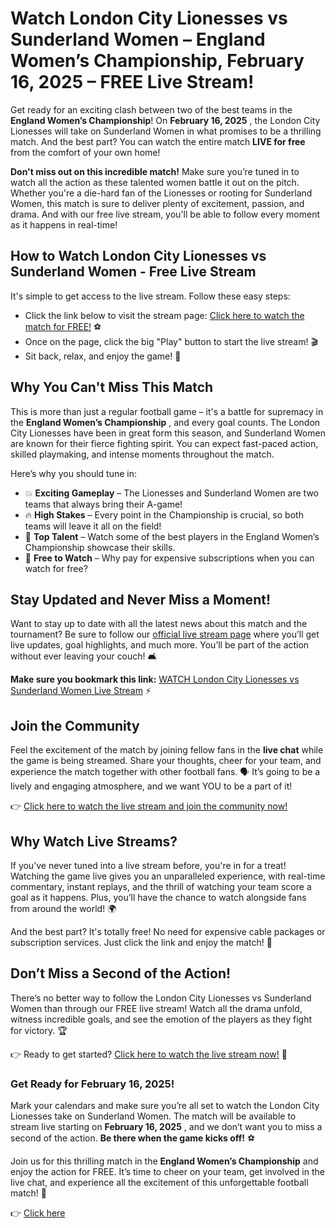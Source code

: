 # Watch London City Lionesses vs Sunderland Women – England Women’s Championship, February 16, 2025 – FREE Live Stream!

Get ready for an exciting clash between two of the best teams in the **England Women’s Championship**! On **February 16, 2025** , the London City Lionesses will take on Sunderland Women in what promises to be a thrilling match. And the best part? You can watch the entire match **LIVE for free** from the comfort of your own home!

**Don't miss out on this incredible match!** Make sure you’re tuned in to watch all the action as these talented women battle it out on the pitch. Whether you're a die-hard fan of the Lionesses or rooting for Sunderland Women, this match is sure to deliver plenty of excitement, passion, and drama. And with our free live stream, you'll be able to follow every moment as it happens in real-time!

## How to Watch London City Lionesses vs Sunderland Women - Free Live Stream

It's simple to get access to the live stream. Follow these easy steps:

- Click the link below to visit the stream page: [Click here to watch the match for FREE!](https://tinyurl.com/livestreamfreeo?st=London+City+Lionesses+vs+Sunderland+Wome&si=ghc) ⚽️
- Once on the page, click the big "Play" button to start the live stream! 🎬
- Sit back, relax, and enjoy the game! 🙌

## Why You Can't Miss This Match

This is more than just a regular football game – it's a battle for supremacy in the **England Women’s Championship** , and every goal counts. The London City Lionesses have been in great form this season, and Sunderland Women are known for their fierce fighting spirit. You can expect fast-paced action, skilled playmaking, and intense moments throughout the match.

Here’s why you should tune in:

- 💥 **Exciting Gameplay** – The Lionesses and Sunderland Women are two teams that always bring their A-game!
- 🔥 **High Stakes** – Every point in the Championship is crucial, so both teams will leave it all on the field!
- 🌟 **Top Talent** – Watch some of the best players in the England Women’s Championship showcase their skills.
- 🎉 **Free to Watch** – Why pay for expensive subscriptions when you can watch for free?

## Stay Updated and Never Miss a Moment!

Want to stay up to date with all the latest news about this match and the tournament? Be sure to follow our [official live stream page](https://tinyurl.com/livestreamfreeo?st=London+City+Lionesses+vs+Sunderland+Wome&si=ghc) where you’ll get live updates, goal highlights, and much more. You’ll be part of the action without ever leaving your couch! 🛋️

**Make sure you bookmark this link:** [WATCH London City Lionesses vs Sunderland Women Live Stream](https://tinyurl.com/livestreamfreeo?st=London+City+Lionesses+vs+Sunderland+Wome&si=ghc) ⚡

## Join the Community

Feel the excitement of the match by joining fellow fans in the **live chat** while the game is being streamed. Share your thoughts, cheer for your team, and experience the match together with other football fans. 🗣️ It’s going to be a lively and engaging atmosphere, and we want YOU to be a part of it!

👉 [Click here to watch the live stream and join the community now!](https://tinyurl.com/livestreamfreeo?st=London+City+Lionesses+vs+Sunderland+Wome&si=ghc)

## Why Watch Live Streams?

If you’ve never tuned into a live stream before, you're in for a treat! Watching the game live gives you an unparalleled experience, with real-time commentary, instant replays, and the thrill of watching your team score a goal as it happens. Plus, you’ll have the chance to watch alongside fans from around the world! 🌍

And the best part? It's totally free! No need for expensive cable packages or subscription services. Just click the link and enjoy the match! 🎉

## Don’t Miss a Second of the Action!

There’s no better way to follow the London City Lionesses vs Sunderland Women than through our FREE live stream! Watch all the drama unfold, witness incredible goals, and see the emotion of the players as they fight for victory. 🏆

👉 Ready to get started? [Click here to watch the live stream now!](https://tinyurl.com/livestreamfreeo?st=London+City+Lionesses+vs+Sunderland+Wome&si=ghc) 🎥

### Get Ready for February 16, 2025!

Mark your calendars and make sure you’re all set to watch the London City Lionesses take on Sunderland Women. The match will be available to stream live starting on **February 16, 2025** , and we don’t want you to miss a second of the action. **Be there when the game kicks off!** ⚽

Join us for this thrilling match in the **England Women’s Championship** and enjoy the action for FREE. It’s time to cheer on your team, get involved in the live chat, and experience all the excitement of this unforgettable football match! 💪

👉 [Click here](https://tinyurl.com/livestreamfreeo?st=London+City+Lionesses+vs+Sunderland+Wome&si=ghc)
